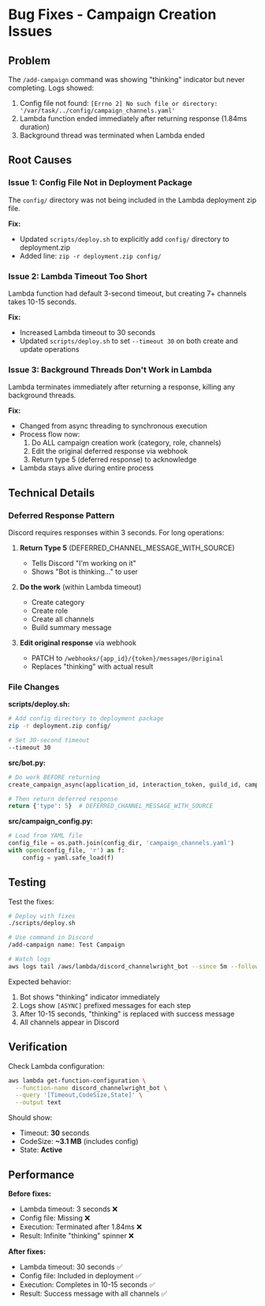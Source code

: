 # Bug Fixes - Campaign Creation Issues

## Problem
The `/add-campaign` command was showing "thinking" indicator but never completing. Logs showed:
1. Config file not found: `[Errno 2] No such file or directory: '/var/task/../config/campaign_channels.yaml'`
2. Lambda function ended immediately after returning response (1.84ms duration)
3. Background thread was terminated when Lambda ended

## Root Causes

### Issue 1: Config File Not in Deployment Package
The `config/` directory was not being included in the Lambda deployment zip file.

**Fix:**
- Updated `scripts/deploy.sh` to explicitly add `config/` directory to deployment.zip
- Added line: `zip -r deployment.zip config/`

### Issue 2: Lambda Timeout Too Short
Lambda function had default 3-second timeout, but creating 7+ channels takes 10-15 seconds.

**Fix:**
- Increased Lambda timeout to 30 seconds
- Updated `scripts/deploy.sh` to set `--timeout 30` on both create and update operations

### Issue 3: Background Threads Don't Work in Lambda
Lambda terminates immediately after returning a response, killing any background threads.

**Fix:**
- Changed from async threading to synchronous execution
- Process flow now:
  1. Do ALL campaign creation work (category, role, channels)
  2. Edit the original deferred response via webhook
  3. Return type 5 (deferred response) to acknowledge
- Lambda stays alive during entire process

## Technical Details

### Deferred Response Pattern
Discord requires responses within 3 seconds. For long operations:

1. **Return Type 5** (DEFERRED_CHANNEL_MESSAGE_WITH_SOURCE)
   - Tells Discord "I'm working on it"
   - Shows "Bot is thinking..." to user

2. **Do the work** (within Lambda timeout)
   - Create category
   - Create role
   - Create all channels
   - Build summary message

3. **Edit original response** via webhook
   - PATCH to `/webhooks/{app_id}/{token}/messages/@original`
   - Replaces "thinking" with actual result

### File Changes

**scripts/deploy.sh:**
```bash
# Add config directory to deployment package
zip -r deployment.zip config/

# Set 30-second timeout
--timeout 30
```

**src/bot.py:**
```python
# Do work BEFORE returning
create_campaign_async(application_id, interaction_token, guild_id, campaign_name, bot_token)

# Then return deferred response
return {'type': 5}  # DEFERRED_CHANNEL_MESSAGE_WITH_SOURCE
```

**src/campaign_config.py:**
```python
# Load from YAML file
config_file = os.path.join(config_dir, 'campaign_channels.yaml')
with open(config_file, 'r') as f:
    config = yaml.safe_load(f)
```

## Testing

Test the fixes:

```bash
# Deploy with fixes
./scripts/deploy.sh

# Use command in Discord
/add-campaign name: Test Campaign

# Watch logs
aws logs tail /aws/lambda/discord_channelwright_bot --since 5m --follow
```

Expected behavior:
1. Bot shows "thinking" indicator immediately
2. Logs show `[ASYNC]` prefixed messages for each step
3. After 10-15 seconds, "thinking" is replaced with success message
4. All channels appear in Discord

## Verification

Check Lambda configuration:
```bash
aws lambda get-function-configuration \
  --function-name discord_channelwright_bot \
  --query '[Timeout,CodeSize,State]' \
  --output text
```

Should show:
- Timeout: **30** seconds
- CodeSize: **~3.1 MB** (includes config)
- State: **Active**

## Performance

**Before fixes:**
- Lambda timeout: 3 seconds ❌
- Config file: Missing ❌
- Execution: Terminated after 1.84ms ❌
- Result: Infinite "thinking" spinner ❌

**After fixes:**
- Lambda timeout: 30 seconds ✅
- Config file: Included in deployment ✅
- Execution: Completes in 10-15 seconds ✅
- Result: Success message with all channels ✅
